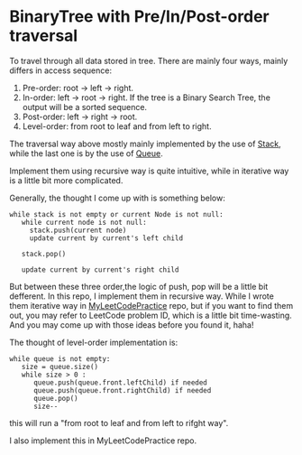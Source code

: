# BinaryTree with Pre/In/Post-order traversal

To travel through all data stored in tree. There are mainly four ways, mainly differs in access sequence:

1. Pre-order: root -> left -> right.
2. In-order: left -> root -> right. If the tree is a Binary Search Tree, the output will be a sorted sequence.
3. Post-order: left -> right -> root.
4. Level-order: from root to leaf and from left to right.

The traversal way above mostly mainly implemented by the use of [Stack](DS/Stack), while the last one is by the use of [Queue](/DS/Queue/).

Implement them using recursive way is quite intuitive, while in iterative way is a little bit more complicated.

Generally, the thought I come up with is something below:

```
while stack is not empty or current Node is not null:
   while current node is not null:
     stack.push(current node)
     update current by current's left child

   stack.pop()

   update current by current's right child
```

But between these three order,the logic of push, pop will be a little bit defferent. In this repo, I implement them in recursive way. While I wrote them iterative way in [MyLeetCodePractice](https://github.com/i-am-harveyt/MyLeetCodePractice) repo, but if you want to find them out, you may refer to LeetCode problem ID, which is a little bit time-wasting. And you may come up with those ideas before you found it, haha!

The thought of level-order implementation is:

```
while queue is not empty:
   size = queue.size()
   while size > 0 :
      queue.push(queue.front.leftChild) if needed
      queue.push(queue.front.rightChild) if needed
      queue.pop()
      size--
```

this will run a "from root to leaf and from left to rifght way".

I also implement this in MyLeetCodePractice repo.


